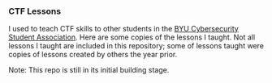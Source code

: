 ### CTF Lessons

I used to teach CTF skills to other students in the [BYU Cybersecurity Student Association](https://github.com/BYU-CSA). Here are some copies of the lessons I taught. Not all lessons I taught are included in this repository; some of lessons taught were copies of lessons created by others the year prior.

Note: This repo is still in its initial building stage.